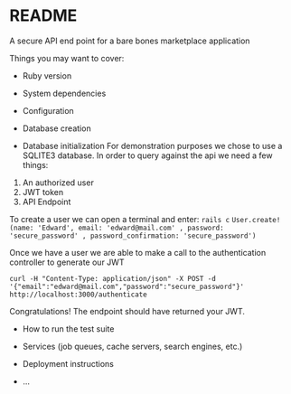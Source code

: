 # README
A secure API end point for a bare bones marketplace application


Things you may want to cover:

* Ruby version

* System dependencies

* Configuration

* Database creation

* Database initialization
For demonstration purposes we chose to use a SQLITE3 database. In order to query against the api we need a few things:
1) An authorized user
2) JWT token
3) API Endpoint

To create a user we can open a terminal and enter:
`rails c`
`User.create!(name: 'Edward', email: 'edward@mail.com' , password: 'secure_password' , password_confirmation: 'secure_password')`

Once we have a user we are able to make a call to the authentication controller to generate our JWT

`curl -H "Content-Type: application/json" -X POST -d '{"email":"edward@mail.com","password":"secure_password"}' http://localhost:3000/authenticate`

Congratulations! The endpoint should have returned your JWT.

* How to run the test suite

* Services (job queues, cache servers, search engines, etc.)

* Deployment instructions

* ...

